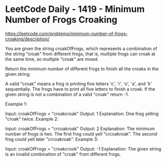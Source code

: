 # LeetCode Daily - 1419 - Minimum Number of Frogs Croaking

https://leetcode.com/problems/minimum-number-of-frogs-croaking/description/

You are given the string croakOfFrogs, which represents a combination of the string "croak" from different frogs, that is, multiple frogs can croak at the same time, so multiple "croak" are mixed.

Return the minimum number of different frogs to finish all the croaks in the given string.

A valid "croak" means a frog is printing five letters 'c', 'r', 'o', 'a', and 'k' sequentially. The frogs have to print all five letters to finish a croak. If the given string is not a combination of a valid "croak" return -1.

 

Example 1:

Input: croakOfFrogs = "croakcroak"
Output: 1 
Explanation: One frog yelling "croak" twice.
Example 2:

Input: croakOfFrogs = "crcoakroak"
Output: 2 
Explanation: The minimum number of frogs is two. 
The first frog could yell "crcoakroak".
The second frog could yell later "crcoakroak".
Example 3:

Input: croakOfFrogs = "croakcrook"
Output: -1
Explanation: The given string is an invalid combination of "croak" from different frogs.
